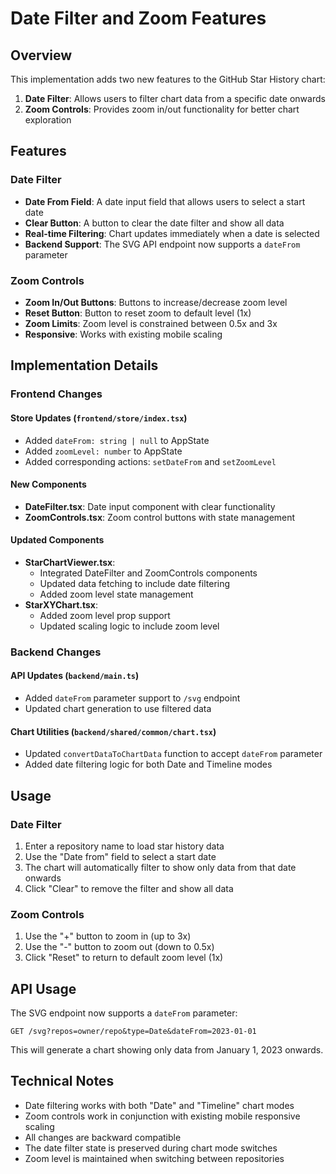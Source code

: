 # Date Filter and Zoom Features

## Overview
This implementation adds two new features to the GitHub Star History chart:

1. **Date Filter**: Allows users to filter chart data from a specific date onwards
2. **Zoom Controls**: Provides zoom in/out functionality for better chart exploration

## Features

### Date Filter
- **Date From Field**: A date input field that allows users to select a start date
- **Clear Button**: A button to clear the date filter and show all data
- **Real-time Filtering**: Chart updates immediately when a date is selected
- **Backend Support**: The SVG API endpoint now supports a `dateFrom` parameter

### Zoom Controls
- **Zoom In/Out Buttons**: Buttons to increase/decrease zoom level
- **Reset Button**: Button to reset zoom to default level (1x)
- **Zoom Limits**: Zoom level is constrained between 0.5x and 3x
- **Responsive**: Works with existing mobile scaling

## Implementation Details

### Frontend Changes

#### Store Updates (`frontend/store/index.tsx`)
- Added `dateFrom: string | null` to AppState
- Added `zoomLevel: number` to AppState
- Added corresponding actions: `setDateFrom` and `setZoomLevel`

#### New Components
- **DateFilter.tsx**: Date input component with clear functionality
- **ZoomControls.tsx**: Zoom control buttons with state management

#### Updated Components
- **StarChartViewer.tsx**: 
  - Integrated DateFilter and ZoomControls components
  - Updated data fetching to include date filtering
  - Added zoom level state management
- **StarXYChart.tsx**: 
  - Added zoom level prop support
  - Updated scaling logic to include zoom level

### Backend Changes

#### API Updates (`backend/main.ts`)
- Added `dateFrom` parameter support to `/svg` endpoint
- Updated chart generation to use filtered data

#### Chart Utilities (`backend/shared/common/chart.tsx`)
- Updated `convertDataToChartData` function to accept `dateFrom` parameter
- Added date filtering logic for both Date and Timeline modes

## Usage

### Date Filter
1. Enter a repository name to load star history data
2. Use the "Date from" field to select a start date
3. The chart will automatically filter to show only data from that date onwards
4. Click "Clear" to remove the filter and show all data

### Zoom Controls
1. Use the "+" button to zoom in (up to 3x)
2. Use the "-" button to zoom out (down to 0.5x)
3. Click "Reset" to return to default zoom level (1x)

## API Usage

The SVG endpoint now supports a `dateFrom` parameter:

```
GET /svg?repos=owner/repo&type=Date&dateFrom=2023-01-01
```

This will generate a chart showing only data from January 1, 2023 onwards.

## Technical Notes

- Date filtering works with both "Date" and "Timeline" chart modes
- Zoom controls work in conjunction with existing mobile responsive scaling
- All changes are backward compatible
- The date filter state is preserved during chart mode switches
- Zoom level is maintained when switching between repositories 